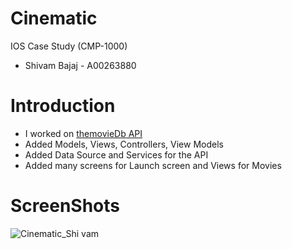 # Cinematic            
IOS Case Study (CMP-1000)

* Shivam Bajaj  -   A00263880
 
# Introduction

* I worked on [themovieDb API](https://www.themoviedb.org/)
* Added Models, Views, Controllers, View Models
* Added Data Source and Services for the API
* Added many screens for Launch screen and Views for Movies

# ScreenShots

![Cinematic_Shi<img width="1470" alt="Screenshot 2023-04-17 at 12 15 47 AM" src="https://user-images.githubusercontent.com/113265259/232376589-d6058123-1b08-46e7-8125-0bec31cb2f46.png">
vam](https://user-images.githubusercontent.com/113265259/232375747-2c2bd2f9-365e-4d98-a8f8-37c3ceb20a26.png)




